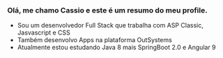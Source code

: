 <h3>Olá, me chamo Cassio e este é um resumo do meu profile.</h3>
<ul>
   <li>Sou um desenvolvedor Full Stack que trabalha com ASP Classic, Jasvascript e CSS 
   <li>Também desenvolvo Apps na plataforma OutSystems 
   <li>Atualmente estou estudando Java 8 mais SpringBoot 2.0 e Angular 9
</ul>
